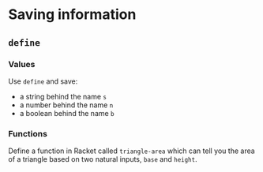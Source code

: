 # Saving information

## `define`

### Values

Use `define` and save:
- a string behind the name `s`
- a number behind the name `n`
- a boolean behind the name `b`

### Functions

Define a function in Racket called `triangle-area` which can tell you the area
of a triangle based on two natural inputs, `base` and `height`.
